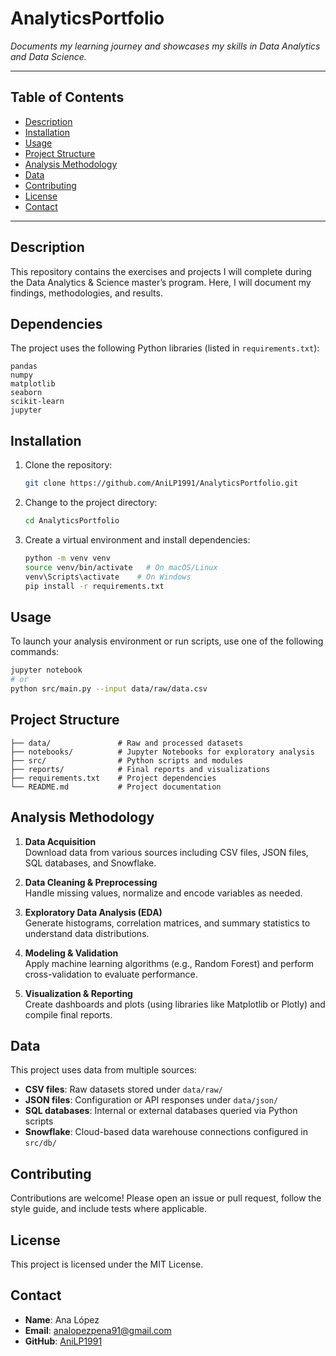 # AnalyticsPortfolio

*Documents my learning journey and showcases my skills in Data Analytics and Data Science.*

---

## Table of Contents

- [Description](#description)
- [Installation](#installation)
- [Usage](#usage)
- [Project Structure](#project-structure)
- [Analysis Methodology](#analysis-methodology)
- [Data](#data)
- [Contributing](#contributing)
- [License](#license)
- [Contact](#contact)

---

## Description

This repository contains the exercises and projects I will complete during the Data Analytics & Science master’s program. Here, I will document my findings, methodologies, and results.

## Dependencies

The project uses the following Python libraries (listed in `requirements.txt`):

```
pandas
numpy
matplotlib
seaborn
scikit-learn
jupyter
```

## Installation

1. Clone the repository:
   ```bash
   git clone https://github.com/AniLP1991/AnalyticsPortfolio.git
   ```
2. Change to the project directory:
   ```bash
   cd AnalyticsPortfolio
   ```
3. Create a virtual environment and install dependencies:
   ```bash
   python -m venv venv
   source venv/bin/activate   # On macOS/Linux
   venv\Scripts\activate    # On Windows
   pip install -r requirements.txt
   ```

## Usage

To launch your analysis environment or run scripts, use one of the following commands:

```bash
jupyter notebook
# or
python src/main.py --input data/raw/data.csv
```

## Project Structure

```text
├── data/               # Raw and processed datasets
├── notebooks/          # Jupyter Notebooks for exploratory analysis
├── src/                # Python scripts and modules
├── reports/            # Final reports and visualizations
├── requirements.txt    # Project dependencies
└── README.md           # Project documentation
```

## Analysis Methodology

1. **Data Acquisition**  
   Download data from various sources including CSV files, JSON files, SQL databases, and Snowflake.

2. **Data Cleaning & Preprocessing**  
   Handle missing values, normalize and encode variables as needed.

3. **Exploratory Data Analysis (EDA)**  
   Generate histograms, correlation matrices, and summary statistics to understand data distributions.

4. **Modeling & Validation**  
   Apply machine learning algorithms (e.g., Random Forest) and perform cross-validation to evaluate performance.

5. **Visualization & Reporting**  
   Create dashboards and plots (using libraries like Matplotlib or Plotly) and compile final reports.

## Data

This project uses data from multiple sources:

- **CSV files**: Raw datasets stored under `data/raw/`
- **JSON files**: Configuration or API responses under `data/json/`
- **SQL databases**: Internal or external databases queried via Python scripts
- **Snowflake**: Cloud-based data warehouse connections configured in `src/db/`

## Contributing

Contributions are welcome! Please open an issue or pull request, follow the style guide, and include tests where applicable.

## License

This project is licensed under the MIT License.

## Contact

- **Name**: Ana López  
- **Email**: analopezpena91@gmail.com  
- **GitHub**: [AniLP1991](https://github.com/AniLP1991)

